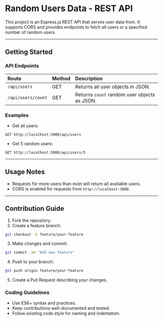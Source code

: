 # Random Users Data - REST API
This project is an Express.js REST API that serves user data from. It supports CORS and provides endpoints to fetch all users or a specified number of random users.

***

## Getting Started

### API Endpoints

| Route | Method | Description |
| :-- | :-- | :-- |
| `/api/users` | GET | Returns all user objects in JSON. |
| `/api/users/count` | GET | Returns `count` random user objects as JSON. |

### Examples

- Get all users:

```
GET http://localhost:3000/api/users
```

- Get 5 random users:

```
GET http://localhost:3000/api/users/5
```


***

## Usage Notes

- Requests for more users than exist will return all available users.
- CORS is enabled for requests from `http://localhost:3000`.

***

## Contribution Guide

1. Fork the repository.
2. Create a feature branch:

```bash
git checkout -b feature/your-feature
```

3. Make changes and commit:

```bash
git commit -am "Add new feature"
```

4. Push to your branch:

```bash
git push origin feature/your-feature
```

5. Create a Pull Request describing your changes.

### Coding Guidelines

- Use ES6+ syntax and practices.
- Keep contributions well-documented and tested.
- Follow existing code style for naming and indentation.

